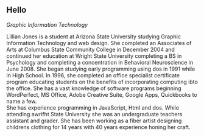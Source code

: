 ## Hello
*Graphic Information Technology*

Lillian Jones is a student at Arizona State University studying Graphic Information Technology and web design. She completed an Associates of Arts at Columbus State Community College in December 2004 and continued her education at Wright State University completing a BS in Psychology and completing a concentration in Behavioral Neuroscience in June 2008.  She began studying early programming using dos in 1991 while in High School.  In 1996, she completed an office specialist certificate program educating students on the benefits of incorporating computing ibto the office.  She has a vast knowledge of software programs beginning WordPerfect, MS Office, Adobe Creative Suite, Google Apps, Quickbooks to name a few.  
She has experience programming in JavaScript, Html and dos. While attending awrifht State University she was an undergraduate teachers assistant and grader.  She has been working as a fiber artist designing childrens clothing for 14 years with 40 years experience honing her craft. 
<!--
**lejone20/lejone20** is a ✨ _special_ ✨ repository because its `README.md` (this file) appears on your GitHub profile.
Here are some ideas to get you started:

- 🔭 I’m currently working on ...
- 🌱 I’m currently learning ...
- 👯 I’m looking to collaborate on ...
- 🤔 I’m looking for help with ...
- 💬 Ask me about ...
- 📫 How to reach me: ...
- 😄 Pronouns: ...
- ⚡ Fun fact: ...
-->
